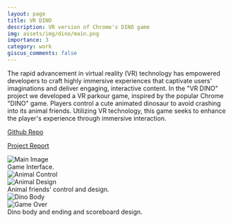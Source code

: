 ```yaml
---
layout: page
title: VR DINO
description: VR version of Chrome's DINO game
img: assets/img/dino/main.png
importance: 3
category: work
giscus_comments: false
---
```


The rapid advancement in virtual reality (VR) technology has empowered developers to craft highly immersive experiences that captivate users' imaginations and deliver engaging, interactive content. In the "VR DINO" project we developed a VR parkour game, inspired by the popular Chrome "DINO" game. Players control a cute animated dinosaur to avoid crashing into its animal friends. Utilizing VR technology, this game seeks to enhance the player's experience through immersive interaction.

[Github Repo](https://github.com/phillian-sp/VR_DINO)

[Project Report](https://houxiru.github.io/assets/pdf/EE267_Final_Report.pdf)

<div class="row">
    <div class="col-sm mt-3 mt-md-0">
        <img src="https://houxiru.github.io/assets/img/dino/main.png" alt="Main Image" class="img-fluid rounded z-depth-1">
    </div>
</div>
<div class="caption">
    Game Interface.
</div>

<div class="row">
    <div class="col-sm mt-3 mt-md-0">
        <img src="https://houxiru.github.io/assets/img/dino/animal_control.png" alt="Animal Control" class="img-fluid rounded z-depth-1">
    </div>
    <div class="col-sm mt-3 mt-md-0">
        <img src="https://houxiru.github.io/assets/img/dino/animal_design.png" alt="Animal Design" class="img-fluid rounded z-depth-1">
    </div>
</div>
<div class="caption">
    Animal friends' control and design.
</div>

<div class="row">
    <div class="col-sm mt-3 mt-md-0">
        <img src="https://houxiru.github.io/assets/img/dino/dino_body.png" alt="Dino Body" class="img-fluid rounded z-depth-1">
    </div>
    <div class="col-sm mt-3 mt-md-0">
        <img src="https://houxiru.github.io/assets/img/dino/gameover.png" alt="Game Over" class="img-fluid rounded z-depth-1">
    </div>
</div>
<div class="caption">
    Dino body and ending and scoreboard design.
</div>
